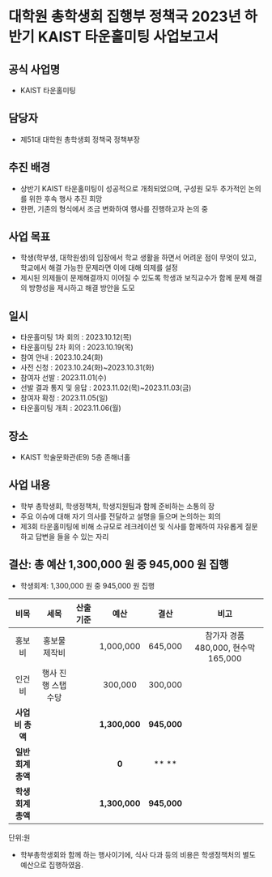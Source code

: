 # 대학원 총학생회 집행부 정책국 2023년 하반기 KAIST 타운홀미팅 사업보고서

## 공식 사업명

-   KAIST 타운홀미팅   

## 담당자

-   제51대 대학원 총학생회 정책국 정책부장

## 추진 배경

- 상반기 KAIST 타운홀미팅이 성공적으로 개최되었으며, 구성원 모두 추가적인 논의를 위한 후속 행사 추진 희망
- 한편, 기존의 형식에서 조금 변화하여 행사를 진행하고자 논의 중

## 사업 목표

- 학생(학부생, 대학원생)의 입장에서 학교 생활을 하면서 어려운 점이 무엇이 있고, 학교에서 해결 가능한 문제라면 이에 대해 의제를 설정
- 제시된 의제들이 문제해결까지 이어질 수 있도록 학생과 보직교수가 함께 문제 해결의 방향성을 제시하고 해결 방안을 도모

## 일시

-   타운홀미팅 1차 회의 : 2023.10.12(목)
-   타운홀미팅 2차 회의 : 2023.10.19(목)
-   참여 안내 : 2023.10.24(화)
-   사전 신청 : 2023.10.24(화)~2023.10.31(화)
-   참여자 선발 : 2023.11.01(수)
-   선발 결과 통지 및 응답 : 2023.11.02(목)~2023.11.03(금)
-   참여자 확정 : 2023.11.05(일)
-   타운홀미팅 개최 : 2023.11.06(월)

## 장소
-   KAIST 학술문화관(E9) 5층 존해너홀

## 사업 내용

- 학부 총학생회, 학생정책처, 학생지원팀과 함께 준비하는 소통의 장
- 주요 이슈에 대해 자기 의사를 전달하고 설명을 들으며 논의하는 회의
- 제3회 타운홀미팅에 비해 소규모로 레크레이션 및 식사를 함께하여 자유롭게 질문하고 답변을 들을 수 있는 자리

## 결산: 총 예산 1,300,000 원 중 945,000 원 집행

- 학생회계: 1,300,000 원 중 945,000 원 집행

|  **비목** |   **세목**   | **산출 기준** | **예산** | **결산** |**비고**|
|:----------:|:------------:|:--------:|:--------:|:--------:|:--------:|
|홍보비 | 홍보물 제작비 |   | 1,000,000 | 645,000 |참가자 경품 480,000, 현수막 165,000|
|인건비 | 행사 진행 스탭 수당 |  |300,000| 300,000 | |
|   **사업비 총액**  |        |        | **1,300,000** | **945,000** ||
|   **일반회계 총액**  |        |        | **0** | ** ** ||
|   **학생회계 총액**  |         |       |**1,300,000** | **945,000** ||

단위:원

* 학부총학생회와 함께 하는 행사이기에, 식사 다과 등의 비용은 학생정책처의 별도 예산으로 집행하였음.
